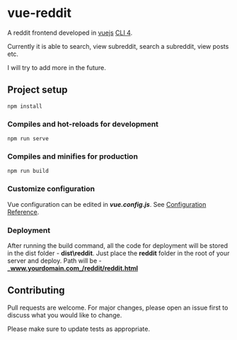 # vue-reddit

A reddit frontend developed in [vuejs](https://vuejs.org) [CLI 4](https://cli.vuejs.org/).

Currently it is able to search, view subreddit, search a subreddit, view posts etc.

I will try to add more in the future.

## Project setup

```
npm install
```

### Compiles and hot-reloads for development

```
npm run serve
```

### Compiles and minifies for production

```
npm run build
```

### Customize configuration

Vue configuration can be edited in **_vue.config.js_**.
See [Configuration Reference](https://cli.vuejs.org/config/).

### Deployment

After running the build command, all the code for deployment will be stored in the dist folder - **dist\reddit**.
Just place the **reddit** folder in the root of your server and deploy. Path will be - **_www.yourdomain.com_/reddit/reddit.html**

## Contributing

Pull requests are welcome. For major changes, please open an issue first to discuss what you would like to change.

Please make sure to update tests as appropriate.
